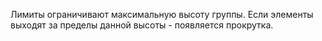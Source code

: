 Лимиты ограничивают максимальную высоту группы.
Если элементы выходят за пределы данной высоты - появляется прокрутка.

